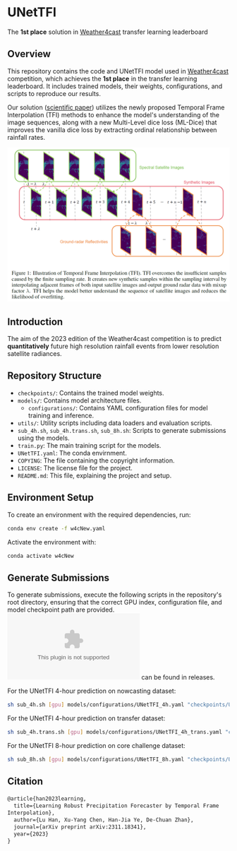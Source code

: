# UNetTFI
The **1st place** solution in [Weather4cast](https://weather4cast.net/) transfer learning leaderboard
## Overview

This repository contains the code and UNetTFI model used in [Weather4cast](https://weather4cast.net/) competition,
which achieves the **1st place** in the transfer learning leaderboard.
It includes trained models, their weights, configurations, and scripts to reproduce our results.

Our solution ([scientific paper](https://arxiv.org/abs/2311.18341)) utilizes the newly proposed Temporal Frame Interpolation (TFI) methods to enhance the model's understanding
of the image sequences, along with a new Multi-Level dice loss (ML-Dice) that improves the vanilla dice loss by
extracting ordinal relationship between rainfall rates.

![img.png](images/tfi.png)

## Introduction

The aim of the 2023 edition of the Weather4cast competition is to predict **quantitatively** future high resolution
rainfall events from lower resolution satellite radiances.

## Repository Structure

- `checkpoints/`: Contains the trained model weights.
- `models/`: Contains model architecture files.
    - `configurations/`: Contains YAML configuration files for model training and inference.
- `utils/`: Utility scripts including data loaders and evaluation scripts.
- `sub_4h.sh`, `sub_4h.trans.sh`, `sub_8h.sh`: Scripts to generate submissions using the models.
- `train.py`: The main training script for the models.
- `UNetTFI.yaml`: The conda envirnment.
- `COPYING`: The file containing the copyright information.
- `LICENSE`: The license file for the project.
- `README.md`: This file, explaining the project and setup.

## Environment Setup

To create an environment with the required dependencies, run:

```bash
conda env create -f w4cNew.yaml
```

Activate the environment with:

```bash
conda activate w4cNew
```

## Generate Submissions

To generate submissions, execute the following scripts in the repository's root directory, ensuring that the correct GPU
index, configuration file, and model checkpoint path are provided. ![Model weights](https://github.com/Secilia-Cxy/UNetTFI/releases/download/v0/checkpoints.zip) can be found in releases.

For the UNetTFI 4-hour prediction on nowcasting dataset:

```bash
sh sub_4h.sh [gpu] models/configurations/UNetTFI_4h.yaml "checkpoints/UNetTFI_4h.ckpt"
```

For the UNetTFI 4-hour prediction on transfer dataset:

```bash
sh sub_4h.trans.sh [gpu] models/configurations/UNetTFI_4h_trans.yaml "checkpoints/UNetTFI_4h.ckpt"
```

For the UNetTFI 8-hour prediction on core challenge dataset:

```bash
sh sub_8h.sh [gpu] models/configurations/UNetTFI_8h.yaml "checkpoints/UNetTFI_8h.ckpt"
```

## Citation

```
@article{han2023learning,
  title={Learning Robust Precipitation Forecaster by Temporal Frame Interpolation},
  author={Lu Han, Xu-Yang Chen, Han-Jia Ye, De-Chuan Zhan},
  journal={arXiv preprint arXiv:2311.18341},
  year={2023}
}
```

